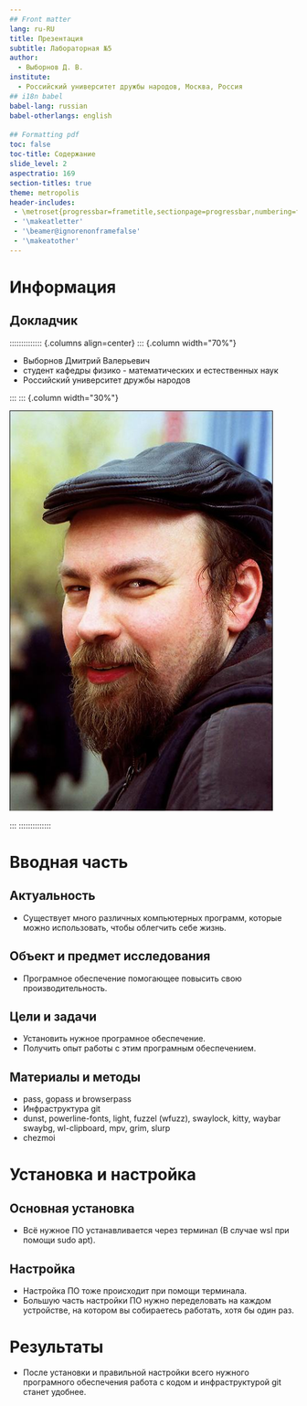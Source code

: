 ```yaml
---
## Front matter
lang: ru-RU
title: Презентация
subtitle: Лабораторная №5
author:
  - Выборнов Д. В.
institute:
  - Российский университет дружбы народов, Москва, Россия
## i18n babel
babel-lang: russian
babel-otherlangs: english

## Formatting pdf
toc: false
toc-title: Содержание
slide_level: 2
aspectratio: 169
section-titles: true
theme: metropolis
header-includes:
 - \metroset{progressbar=frametitle,sectionpage=progressbar,numbering=fraction}
 - '\makeatletter'
 - '\beamer@ignorenonframefalse'
 - '\makeatother'
---
```


# Информация

## Докладчик

:::::::::::::: {.columns align=center}
::: {.column width="70%"}

  * Выборнов Дмитрий Валерьевич
  * студент кафедры физико - математических и естественных наук
  * Российский университет дружбы народов

:::
::: {.column width="30%"}

![](./image/kulyabov.jpg)

:::
::::::::::::::

# Вводная часть

## Актуальность

- Существует много различных компьютерных программ, которые можно использовать, чтобы облегчить себе жизнь.

## Объект и предмет исследования

- Програмное обеспечение помогающее повысить свою производительность.

## Цели и задачи

- Установить нужное програмное обеспечение.
- Получить опыт работы с этим програмным обеспечением.

## Материалы и методы

- pass, gopass и browserpass
- Инфраструктура git
- dunst, powerline-fonts, light, fuzzel (wfuzz), swaylock, kitty, waybar swaybg, wl-clipboard, mpv, grim, slurp
- chezmoi

# Установка и настройка

## Основная установка

- Всё нужное ПО устанавливается через терминал (В случае wsl при помощи sudo apt).

## Настройка

- Настройка ПО тоже происходит при помощи терминала.
- Большую часть настройки ПО нужно переделовать на каждом устройстве, на котором вы собираетесь работать, хотя бы один раз.

# Результаты

- После установки и правильной настройки всего нужного програмного обеспечения работа с кодом и инфраструктурой git станет удобнее. 
